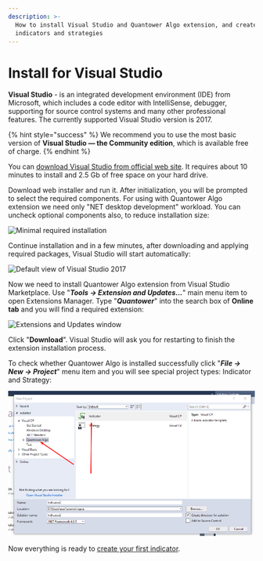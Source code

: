 ```yaml
---
description: >-
  How to install Visual Studio and Quantower Algo extension, and create your own
  indicators and strategies
---
```


# Install for Visual Studio

**Visual Studio** - is an integrated development environment \(IDE\) from Microsoft, which includes a code editor with IntelliSense, debugger, supporting for source control systems and many other professional features. The currently supported Visual Studio version is 2017.

{% hint style="success" %}
We recommend you to use the most basic version of **Visual Studio — the Community edition**, which is available free of charge.
{% endhint %}

You can [download Visual Studio from official web site](https://visualstudio.microsoft.com/thank-you-downloading-visual-studio/?sku=Community&rel=15). It requires about 10 minutes to install and 2.5 Gb of free space on your hard drive.

Download web installer and run it. After initialization, you will be prompted to select the required components. For using with Quantower Algo extension we need only "NET desktop development" workload. You can uncheck optional components also, to reduce installation size:

![Minimal required installation](../.gitbook/assets/screenshot_1dd.png)

Continue installation and in a few minutes, after downloading and applying required packages, Visual Studio will start automatically:

![Default view of Visual Studio 2017](../.gitbook/assets/default-view-of-visual-studio.png)

Now we need to install Quantower Algo extension from Visual Studio Marketplace. Use "_**Tools -&gt; Extension and Updates...**_" main menu item to open Extensions Manager. Type "_**Quantower**_" into the search box of **Online tab** and you will find a required extension:

![Extensions and Updates window](../.gitbook/assets/extensions-manager.png)

Click "**Download**". Visual Studio will ask you for restarting to finish the extension installation process.

To check whether Quantower Algo is installed successfully click "_**File -&gt; New -&gt; Project**_" menu item and you will see special project types: Indicator and Strategy:

![](../.gitbook/assets/new-project-1%20%281%29.png)

Now everything is ready to [create your first indicator](simple-indicator.md).

